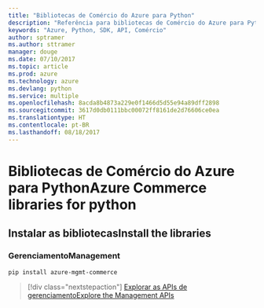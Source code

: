 ```yaml
---
title: "Bibliotecas de Comércio do Azure para Python"
description: "Referência para bibliotecas de Comércio do Azure para Python"
keywords: "Azure, Python, SDK, API, Comércio"
author: sptramer
ms.author: sttramer
manager: douge
ms.date: 07/10/2017
ms.topic: article
ms.prod: azure
ms.technology: azure
ms.devlang: python
ms.service: multiple
ms.openlocfilehash: 8acda8b4873a229e0f1466d5d55e94a89dff2898
ms.sourcegitcommit: 3617d0db0111bbc00072ff8161de2d76606ce0ea
ms.translationtype: HT
ms.contentlocale: pt-BR
ms.lasthandoff: 08/18/2017
---
```

# <a name="azure-commerce-libraries-for-python"></a><span data-ttu-id="f38ce-104">Bibliotecas de Comércio do Azure para Python</span><span class="sxs-lookup"><span data-stu-id="f38ce-104">Azure Commerce libraries for python</span></span>

## <a name="install-the-libraries"></a><span data-ttu-id="f38ce-105">Instalar as bibliotecas</span><span class="sxs-lookup"><span data-stu-id="f38ce-105">Install the libraries</span></span>


### <a name="management"></a><span data-ttu-id="f38ce-106">Gerenciamento</span><span class="sxs-lookup"><span data-stu-id="f38ce-106">Management</span></span>

```bash
pip install azure-mgmt-commerce
```
> [!div class="nextstepaction"]
> [<span data-ttu-id="f38ce-107">Explorar as APIs de gerenciamento</span><span class="sxs-lookup"><span data-stu-id="f38ce-107">Explore the Management APIs</span></span>](/python/api/overview/azure/commerce/managementlibrary)